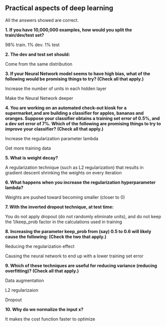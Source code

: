 ## Practical aspects of deep learning

All the answers showed are correct.

**1. If you have 10,000,000 examples, how would you split the train/dev/test set?**

98% train. 1% dev. 1% test

**2. The dev and test set should:**

Come from the same distribution

**3. If your Neural Network model seems to have high bias, what of the following would be promising things to try? (Check all that apply.)**

Increase the number of units in each hidden layer

Make the Neural Network deeper

**4. You are working on an automated check-out kiosk for a supermarket,and are building a classifier for apples, bananas and oranges. Suppose your classifier obtains a training set error of 0.5%, and a dev set error of 7%. Which of the following are promising things to try to improve your classifier? (Check all that apply.)**

Increase the regularization parameter lambda

Get more training data

**5. What is weight decay?**

A regularization technique (such as L2 regularization) that results in gradient descent shrinking the weights on every iteration

**6. What happens when you increase the regularization hyperparameter lambda?**

Weights are pushed toward becoming smaller (closer to 0)

**7. With the inverted dropout technique, at test time:**

You do not apply dropout (do not randomly eliminate units), and do not keep the 1/keep_prob factor in the calculations used in training

**8. Increasing the parameter keep_prob from (say) 0.5 to 0.6 will likely cause the following: (Check the two that apply.)**

Reducing the regularization effect

Causing the neural network to end up with a lower training set error

**9. Which of these techniques are useful for reducing variance (reducing overfitting)? (Check all that apply.)**

Data augmentation

L2 regularizaion

Dropout

**10. Why do we normalize the input x?**

It makes the cost function faster to optimize